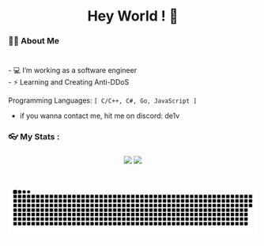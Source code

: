 <h1 align="center">Hey World ! 👋</h1>

###

<h3 align="left">👩‍💻  About Me</h3>

###

<p align="left"><br>- 💻 I’m working as a software engineer<br>- ⚡ Learning and Creating Anti-DDoS</p>

Programming Languages: `[ C/C++, C#, Go, JavaScript ]`

-  if you wanna contact me, hit me on discord: de1v

###

<h3 align="left">👓 My Stats :</h3>

###

<div align="center">
  <img width="250" src="https://github-readme-stats-zeta-virid.vercel.app/api?username=mrde1v&show_icons=true&theme=tokyonight"> <img width="250" src="https://github-readme-stats-zeta-virid.vercel.app/api/top-langs/?username=mrde1v&langs_count=5&layout=compact&theme=tokyonight">
</div>

###

<br clear="both">

<img src="./snake.svg" alt="Snake animation" />
